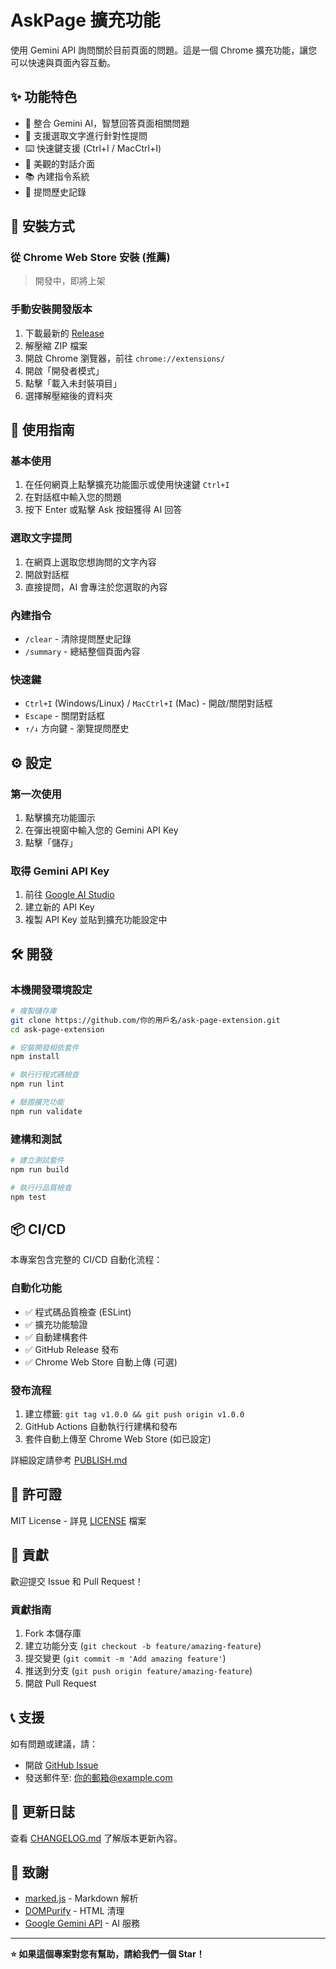 # AskPage 擴充功能

使用 Gemini API 詢問關於目前頁面的問題。這是一個 Chrome 擴充功能，讓您可以快速與頁面內容互動。

## ✨ 功能特色

- 🤖 整合 Gemini AI，智慧回答頁面相關問題
- 📝 支援選取文字進行針對性提問
- ⌨️ 快速鍵支援 (Ctrl+I / MacCtrl+I)
- 🎨 美觀的對話介面
- 📚 內建指令系統
- 💾 提問歷史記錄

## 🚀 安裝方式

### 從 Chrome Web Store 安裝 (推薦)
> 開發中，即將上架

### 手動安裝開發版本
1. 下載最新的 [Release](https://github.com/你的用戶名/ask-page-extension/releases)
2. 解壓縮 ZIP 檔案
3. 開啟 Chrome 瀏覽器，前往 `chrome://extensions/`
4. 開啟「開發者模式」
5. 點擊「載入未封裝項目」
6. 選擇解壓縮後的資料夾

## 📖 使用指南

### 基本使用
1. 在任何網頁上點擊擴充功能圖示或使用快速鍵 `Ctrl+I`
2. 在對話框中輸入您的問題
3. 按下 Enter 或點擊 Ask 按鈕獲得 AI 回答

### 選取文字提問
1. 在網頁上選取您想詢問的文字內容
2. 開啟對話框
3. 直接提問，AI 會專注於您選取的內容

### 內建指令
- `/clear` - 清除提問歷史記錄
- `/summary` - 總結整個頁面內容

### 快速鍵
- `Ctrl+I` (Windows/Linux) / `MacCtrl+I` (Mac) - 開啟/關閉對話框
- `Escape` - 關閉對話框
- `↑/↓` 方向鍵 - 瀏覽提問歷史

## ⚙️ 設定

### 第一次使用
1. 點擊擴充功能圖示
2. 在彈出視窗中輸入您的 Gemini API Key
3. 點擊「儲存」

### 取得 Gemini API Key
1. 前往 [Google AI Studio](https://makersuite.google.com/app/apikey)
2. 建立新的 API Key
3. 複製 API Key 並貼到擴充功能設定中

## 🛠️ 開發

### 本機開發環境設定
```bash
# 複製儲存庫
git clone https://github.com/你的用戶名/ask-page-extension.git
cd ask-page-extension

# 安裝開發相依套件
npm install

# 執行行程式碼檢查
npm run lint

# 驗證擴充功能
npm run validate
```

### 建構和測試
```bash
# 建立測試套件
npm run build

# 執行行品質檢查
npm test
```

## 📦 CI/CD

本專案包含完整的 CI/CD 自動化流程：

### 自動化功能
- ✅ 程式碼品質檢查 (ESLint)
- ✅ 擴充功能驗證
- ✅ 自動建構套件
- ✅ GitHub Release 發布
- ✅ Chrome Web Store 自動上傳 (可選)

### 發布流程
1. 建立標籤: `git tag v1.0.0 && git push origin v1.0.0`
2. GitHub Actions 自動執行行建構和發布
3. 套件自動上傳至 Chrome Web Store (如已設定)

詳細設定請參考 [PUBLISH.md](./PUBLISH.md)

## 📄 許可證

MIT License - 詳見 [LICENSE](LICENSE) 檔案

## 🤝 貢獻

歡迎提交 Issue 和 Pull Request！

### 貢獻指南
1. Fork 本儲存庫
2. 建立功能分支 (`git checkout -b feature/amazing-feature`)
3. 提交變更 (`git commit -m 'Add amazing feature'`)
4. 推送到分支 (`git push origin feature/amazing-feature`)
5. 開啟 Pull Request

## 📞 支援

如有問題或建議，請：
- 開啟 [GitHub Issue](https://github.com/你的用戶名/ask-page-extension/issues)
- 發送郵件至: 你的郵箱@example.com

## 🔄 更新日誌

查看 [CHANGELOG.md](CHANGELOG.md) 了解版本更新內容。

## 🙏 致謝

- [marked.js](https://marked.js.org/) - Markdown 解析
- [DOMPurify](https://github.com/cure53/DOMPurify) - HTML 清理
- [Google Gemini API](https://ai.google.dev/) - AI 服務

---

**⭐ 如果這個專案對您有幫助，請給我們一個 Star！**
